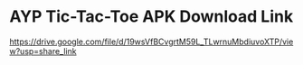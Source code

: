 # AYP Tic-Tac-Toe APK Download Link
https://drive.google.com/file/d/19wsVfBCvgrtM59L_TLwrnuMbdiuvoXTP/view?usp=share_link
